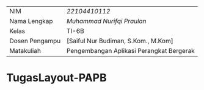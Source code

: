 
|  |  |
|--|--|
| NIM | *22104410112* |
| Nama Lengkap | *Muhammad Nurifqi Praulan* |
| Kelas | TI-6B |
| Dosen Pengampu | [Saiful Nur Budiman, S.Kom., M.Kom] |
| Matakuliah | Pengembangan Aplikasi Perangkat Bergerak |

# TugasLayout-PAPB 
